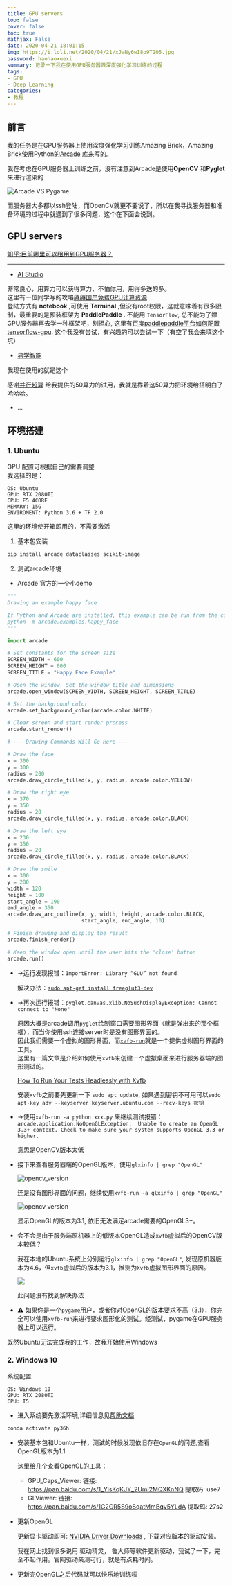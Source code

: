 ```yaml
---
title: GPU servers
top: false
cover: false
toc: true
mathjax: False
date: 2020-04-21 18:01:15
img: https://i.loli.net/2020/04/21/xJaNy6wI8o9T2O5.jpg
password: haohaoxuexi
summary: 记录一下我在使用GPU服务器做深度强化学习训练的过程
tags:
- GPU
- Deep Learning
categories:
- 教程
---
```

## 前言

我的任务是在GPU服务器上使用深度强化学习训练Amazing Brick，Amazing Brick使用Python的[Arcade](https://arcade.academy/index.html) 库来写的。    

我在考虑在GPU服务器上训练之前，没有注意到Arcade是使用**OpenCV** 和**Pyglet** 来进行渲染的

![Arcade VS Pygame](ArcadeVSPygame.png)

而服务器大多都以ssh登陆，而OpenCV就更不要说了，所以在我寻找服务器和准备环境的过程中就遇到了很多问题，这个在下面会说到。



## GPU servers

  [知乎:目前哪里可以租用到GPU服务器？](https://www.zhihu.com/question/51707286) 

----
- [AI Studio](https://aistudio.baidu.com/aistudio/index)

非常良心，用算力可以获得算力，不怕你用，用得多送的多。    
这里有一位同学写的攻略[薅薅国产免费GPU计算资源](https://zhuanlan.zhihu.com/p/73361554?utm_source=wechat_session&utm_medium=social&utm_oi=28323023421440)      
登陆方式有 **notebook** ,可使用 **Terminal** ,但没有root权限，这就意味着有很多限制，最重要的是预装框架为 **PaddlePaddle** .  不能用 `TensorFlow`, 总不能为了嫖GPU服务器再去学一种框架吧，别担心, 这里有[百度paddlepaddle平台如何配置tensorflow-gpu](https://www.zhihu.com/question/336485090). 这个我没有尝试，有兴趣的可以尝试一下（有空了我会来填这个坑）

- [易学智能](https://www.easyaiforum.cn/) 

我现在使用的就是这个

感谢[并行超算](https://www.paratera.com/liveInterface.html) 给我提供的50算力的试用，我就是靠着这50算力把环境给搭明白了哈哈哈。

- ...

## 环境搭建

### 1. Ubuntu

GPU 配置可根据自己的需要调整     
我选择的是：
```
OS: Ubuntu
GPU: RTX 2080TI
CPU: E5 4CORE
MEMARY: 15G
ENVIROMENT: Python 3.6 + TF 2.0
```
这里的环境使开箱即用的，不需要激活
1. 基本包安装

```bash
pip install arcade dataclasses scikit-image
```

2. 测试arcade环境

- Arcade 官方的一个小demo

```python
"""
Drawing an example happy face

If Python and Arcade are installed, this example can be run from the command line with:
python -m arcade.examples.happy_face
"""

import arcade

# Set constants for the screen size
SCREEN_WIDTH = 600
SCREEN_HEIGHT = 600
SCREEN_TITLE = "Happy Face Example"

# Open the window. Set the window title and dimensions
arcade.open_window(SCREEN_WIDTH, SCREEN_HEIGHT, SCREEN_TITLE)

# Set the background color
arcade.set_background_color(arcade.color.WHITE)

# Clear screen and start render process
arcade.start_render()

# --- Drawing Commands Will Go Here ---

# Draw the face
x = 300
y = 300
radius = 200
arcade.draw_circle_filled(x, y, radius, arcade.color.YELLOW)

# Draw the right eye
x = 370
y = 350
radius = 20
arcade.draw_circle_filled(x, y, radius, arcade.color.BLACK)

# Draw the left eye
x = 230
y = 350
radius = 20
arcade.draw_circle_filled(x, y, radius, arcade.color.BLACK)

# Draw the smile
x = 300
y = 280
width = 120
height = 100
start_angle = 190
end_angle = 350
arcade.draw_arc_outline(x, y, width, height, arcade.color.BLACK,
                        start_angle, end_angle, 10)

# Finish drawing and display the result
arcade.finish_render()

# Keep the window open until the user hits the 'close' button
arcade.run()
```

- ->运行发现报错：`ImportError: Library “GLU” not found`

  解决办法：[`sudo apt-get install freeglut3-dev`](https://stackoverflow.com/questions/50446867/importerror-library-glu-not-found) 

- ->再次运行报错：`pyglet.canvas.xlib.NoSuchDisplayException: Cannot connect to "None"`

  原因大概是arcade调用`pyglet`绘制窗口需要图形界面（就是弹出来的那个框框），而当你使用ssh连接server时是没有图形界面的。    
因此我们需要一个虚拟的图形界面，而[`xvfb-run`](https://linux.die.net/man/1/xvfb)就是一个提供虚拟图形界面的工具。    
  这里有一篇文章是介绍如何使用`xvfb`来创建一个虚拟桌面来进行服务器端的图形测试的。

  [How To Run Your Tests Headlessly with Xvfb](http://elementalselenium.com/tips/38-headless)

  安装`xvfb`之前要先更新一下 `sudo apt update`, 如果遇到密钥不可用可以`sudo apt-key adv --keyserver keyserver.ubuntu.com --recv-keys 密钥`

- ->使用`xvfb-run -a python xxx.py` 来继续测试报错：`arcade.application.NoOpenGLException:  Unable to create an OpenGL 3.3+ context. Check to make sure your system supports OpenGL 3.3 or higher.`     

  意思是OpenCV版本太低

- 接下来查看服务器端的OpenGL版本，使用`glxinfo | grep "OpenGL"`

  ![opencv_version](opencv_version.png) 

  还是没有图形界面的问题，继续使用`xvfb-run -a glxinfo | grep "OpenGL"`

  ![opencv_version](opencv_version2.png) 

  显示OpenGL的版本为3.1, 依旧无法满足arcade需要的OpenGL3+。

- 会不会是由于服务端原机器上的低版本OpenGL造成`xvfb`虚拟后的OpenCV版本较低？

  我在本地的Ubuntu系统上分别运行`glxinfo | grep "OpenGL"`, 发现原机器版本为4.6，但`xvfb`虚拟后的版本为3.1，推测为`Xvfb`虚拟图形界面的原因。

  ![](glxinfo.png)

  此问题没有找到解决办法

- ⚠️ 如果你是一个`pygame`用户，或者你对OpenGL的版本要求不高（3.1），你完全可以使用`xvfb-run`来进行要求图形化的测试。经测试，pygame在GPU服务器上可以运行。


既然Ubuntu无法完成我的工作，故我开始使用Windows

### 2. Windows 10

系统配置

```
OS: Windows 10
GPU: RTX 2080TI
CPU: I5
```

- 进入系统要先激活环境,详细信息见[帮助文档](https://www.easyaiforum.cn/helpDocument?manual_id=136) 

```bash
conda activate py36h
```

- 安装基本包和Ubuntu一样，测试的时候发现依旧存在`OpenGL`的问题,查看OpenGL版本为1.1

  这里给几个查看OpenGL的工具：
  - GPU_Caps_Viewer: 链接: https://pan.baidu.com/s/1_YisKqKJY_2Uml2MQXKnNQ 提取码: use7
  - GLViewer: 链接: https://pan.baidu.com/s/1G2GR5S9oSqatMmBqv5YLdA 提取码: 27s2

- 更新OpenGL

  更新显卡驱动即可: [NVIDIA Driver Downloads](https://www.nvidia.com/Download/index.aspx#) , 下载对应版本的驱动安装。

  我在网上找到很多说用 驱动精灵， 鲁大师等软件更新驱动，我试了一下，完全不起作用。官网驱动亲测可行，就是有点耗时间。

- 更新完OpenGL之后代码就可以快乐地训练啦











